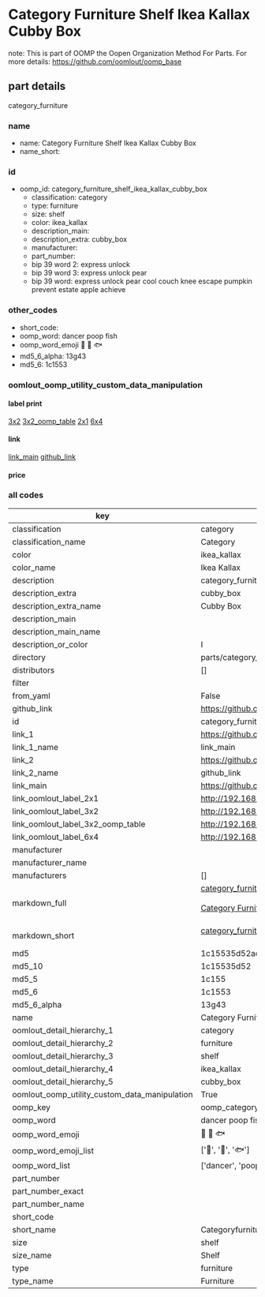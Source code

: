 # Category Furniture Shelf Ikea Kallax Cubby Box  

note: This is part of OOMP the Oopen Organization Method For Parts. For more details: https://github.com/oomlout/oomp_base

##  part details



category_furniture

### name
* name: Category Furniture Shelf Ikea Kallax Cubby Box
* name_short: 
### id
* oomp_id: category_furniture_shelf_ikea_kallax_cubby_box
  * classification: category
  * type: furniture
  * size: shelf
  * color: ikea_kallax
  * description_main: 
  * description_extra: cubby_box
  * manufacturer: 
  * part_number: 
  * bip 39 word 2: express unlock
  * bip 39 word 3: express unlock pear
  * bip 39 word: express unlock pear cool couch knee escape pumpkin prevent estate apple achieve

### other_codes
* short_code: 
* oomp_word: dancer poop fish
* oomp_word_emoji :dancer: :poop: :fish:
* md5_6_alpha: 13g43
* md5_6: 1c1553






### oomlout_oomp_utility_custom_data_manipulation
#### label print
[3x2](http://192.168.1.245:1112/?label=oomp%2013g43)
[3x2_oomp_table](http://192.168.1.107:1112/?label=oomp%2013g43)
[2x1](http://192.168.1.242:1112/?label=oomp%2013g43)
[6x4](http://192.168.1.55:1112/?label=oomp%2013g43)    

#### link

[link_main](https://github.com/oomlout/oomlout_oomp_current_version_messy/tree/main/parts/category_furniture_shelf_ikea_kallax_cubby_box) [github_link](https://github.com/oomlout/oomlout_oomp_part_src/tree/main/parts/category_furniture_shelf_ikea_kallax_cubby_box)                             

#### price







### all codes 
| key | value |  
| --- | --- |  
| classification | category |  
| classification_name | Category |  
| color | ikea_kallax |  
| color_name | Ikea Kallax |  
| description | category_furniture |  
| description_extra | cubby_box |  
| description_extra_name | Cubby Box |  
| description_main |  |  
| description_main_name |  |  
| description_or_color | I  |  
| directory | parts/category_furniture_shelf_ikea_kallax_cubby_box |  
| distributors | [] |  
| filter |  |  
| from_yaml | False |  
| github_link | https://github.com/oomlout/oomlout_oomp_part_src/tree/main/parts/category_furniture_shelf_ikea_kallax_cubby_box |  
| id | category_furniture_shelf_ikea_kallax_cubby_box |  
| link_1 | https://github.com/oomlout/oomlout_oomp_current_version_messy/tree/main/parts/category_furniture_shelf_ikea_kallax_cubby_box |  
| link_1_name | link_main |  
| link_2 | https://github.com/oomlout/oomlout_oomp_part_src/tree/main/parts/category_furniture_shelf_ikea_kallax_cubby_box |  
| link_2_name | github_link |  
| link_main | https://github.com/oomlout/oomlout_oomp_current_version_messy/tree/main/parts/category_furniture_shelf_ikea_kallax_cubby_box |  
| link_oomlout_label_2x1 | http://192.168.1.242:1112/?label=oomp%2013g43 |  
| link_oomlout_label_3x2 | http://192.168.1.245:1112/?label=oomp%2013g43 |  
| link_oomlout_label_3x2_oomp_table | http://192.168.1.107:1112/?label=oomp%2013g43 |  
| link_oomlout_label_6x4 | http://192.168.1.55:1112/?label=oomp%2013g43 |  
| manufacturer |  |  
| manufacturer_name |  |  
| manufacturers | [] |  
| markdown_full | [category_furniture_shelf_ikea_kallax_cubby_box](https://github.com/oomlout/oomlout_oomp_current_version_messy/tree/main/parts/category_furniture_shelf_ikea_kallax_cubby_box)<br>[](https://github.com/oomlout/oomlout_oomp_current_version_messy/tree/main/parts/category_furniture_shelf_ikea_kallax_cubby_box)<br>[Category Furniture Shelf Ikea Kallax Cubby Box](https://github.com/oomlout/oomlout_oomp_current_version_messy/tree/main/parts/category_furniture_shelf_ikea_kallax_cubby_box)<br><br> |  
| markdown_short | [category_furniture_shelf_ikea_kallax_cubby_box](https://github.com/oomlout/oomlout_oomp_current_version_messy/tree/main/parts/category_furniture_shelf_ikea_kallax_cubby_box)<br><br> |  
| md5 | 1c15535d52ada9a1ee1872fd443b8286 |  
| md5_10 | 1c15535d52 |  
| md5_5 | 1c155 |  
| md5_6 | 1c1553 |  
| md5_6_alpha | 13g43 |  
| name | Category Furniture Shelf Ikea Kallax Cubby Box |  
| oomlout_detail_hierarchy_1 | category |  
| oomlout_detail_hierarchy_2 | furniture |  
| oomlout_detail_hierarchy_3 | shelf |  
| oomlout_detail_hierarchy_4 | ikea_kallax |  
| oomlout_detail_hierarchy_5 | cubby_box |  
| oomlout_oomp_utility_custom_data_manipulation | True |  
| oomp_key | oomp_category_furniture_shelf_ikea_kallax_cubby_box |  
| oomp_word | dancer poop fish |  
| oomp_word_emoji | :dancer: :poop: :fish: |  
| oomp_word_emoji_list | [':dancer:', ':poop:', ':fish:'] |  
| oomp_word_list | ['dancer', 'poop', 'fish'] |  
| part_number |  |  
| part_number_exact |  |  
| part_number_name |  |  
| short_code |  |  
| short_name | Categoryfurniture |  
| size | shelf |  
| size_name | Shelf |  
| type | furniture |  
| type_name | Furniture |  
